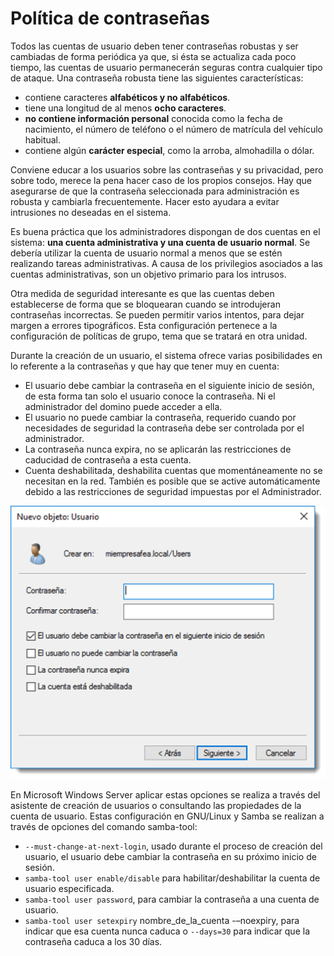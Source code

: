 # Política de contraseñas

Todos las cuentas de usuario deben tener contraseñas robustas y ser cambiadas de forma periódica ya que, si ésta se actualiza cada poco tiempo, las cuentas de usuario permanecerán seguras contra cualquier tipo de ataque.
Una contraseña robusta tiene las siguientes características:

- contiene caracteres **alfabéticos y no alfabéticos**.
- tiene una longitud de al menos **ocho caracteres**.
- **no contiene información personal** conocida como la fecha de nacimiento, el número de teléfono o el número de matrícula del vehículo habitual.
- contiene algún **carácter especial**, como la arroba, almohadilla o dólar.

Conviene educar a los usuarios sobre las contraseñas y su privacidad, pero sobre todo, merece la pena hacer caso de los propios consejos. Hay que asegurarse de que la contraseña seleccionada para administración es robusta y cambiarla frecuentemente. Hacer esto ayudara a evitar intrusiones no deseadas en el sistema.

Es buena práctica que los administradores dispongan de dos cuentas en el sistema: **una cuenta administrativa y una cuenta de usuario normal**. Se debería utilizar la cuenta de usuario normal a menos que se estén realizando tareas administrativas. A causa de los privilegios asociados a las cuentas administrativas, son un objetivo primario para los intrusos.

Otra medida de seguridad interesante es que las cuentas deben establecerse de forma que se bloquearan cuando se introdujeran contraseñas incorrectas. Se pueden permitir varios intentos, para dejar margen a errores tipográficos. Esta configuración pertenece a la configuración de políticas de grupo, tema que se tratará en otra unidad.

Durante la creación de un usuario, el sistema ofrece varias posibilidades en lo referente a la contraseñas y que hay que tener muy en cuenta:

- <span class="menu">El usuario debe cambiar la contraseña</span> en el siguiente inicio de sesión, de esta forma tan solo el usuario conoce la contraseña. Ni el administrador del domino puede acceder a ella.
- <span class="menu">El usuario no puede cambiar la contraseña</span>, requerido cuando por necesidades de seguridad la contraseña debe ser controlada por el administrador.
- <span class="menu">La contraseña nunca expira</span>, no se aplicarán las restricciones de caducidad de contraseña a esta cuenta.
- <span class="menu">Cuenta deshabilitada</span>, deshabilita cuentas que momentáneamente no se necesitan en la red. También es posible que se active automáticamente debido a las restricciones de seguridad impuestas por el Administrador.

![Opciones de contraseña](img/1000000000000585000004CC8D702580CCDB4342.jpg)

En Microsoft Windows Server aplicar estas opciones se realiza a través del asistente de creación de usuarios o consultando las propiedades de la cuenta de usuario. Estas configuración en GNU/Linux y Samba se realizan a través de opciones del comando samba-tool:

- `--must-change-at-next-login`, usado durante el proceso de creación del usuario, el usuario debe cambiar la contraseña en su próximo inicio de sesión.
- `samba-tool user enable/disable` para habilitar/deshabilitar la cuenta de usuario especificada.
- `samba-tool user password`, para cambiar la contraseña a una cuenta de usuario.
- `samba-tool user setexpiry` nombre_de_la_cuenta -–noexpiry, para indicar que esa cuenta nunca caduca o `--days=30` para indicar que la contraseña caduca a los 30 días.
